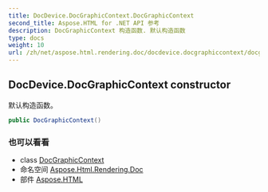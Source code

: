 ```yaml
---
title: DocDevice.DocGraphicContext.DocGraphicContext
second_title: Aspose.HTML for .NET API 参考
description: DocGraphicContext 构造函数. 默认构造函数
type: docs
weight: 10
url: /zh/net/aspose.html.rendering.doc/docdevice.docgraphiccontext/docgraphiccontext/
---
```

## DocDevice.DocGraphicContext constructor

默认构造函数。

```csharp
public DocGraphicContext()
```

### 也可以看看

* class [DocGraphicContext](../)
* 命名空间 [Aspose.Html.Rendering.Doc](../../docdevice.docgraphiccontext/)
* 部件 [Aspose.HTML](../../../)


